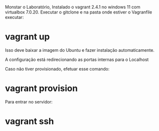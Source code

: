 Monstar o Laboratório, Instalado o vagrant 2.4.1 no windows 11 com virtualbox 7.0.20.
Executar o gitclone e na pasta onde estiver o Vagranfile executar:
  # vagrant up

Isso deve baixar a imagem do Ubuntu e fazer  instalação automaticamente.

A  configuração está redirecionando as portas internas para o Localhost

Caso não tiver provisionado, efetuar esse comando:
  # vagrant provision

Para entrar no servidor:
  # vagrant ssh
